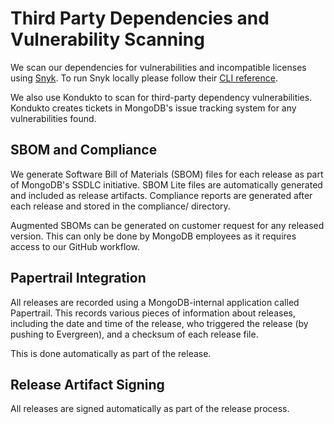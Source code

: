 # Third Party Dependencies and Vulnerability Scanning

We scan our dependencies for vulnerabilities and incompatible licenses using [Snyk](https://snyk.io/).
To run Snyk locally please follow their [CLI reference](https://support.snyk.io/hc/en-us/articles/360003812458-Getting-started-with-the-CLI).

We also use Kondukto to scan for third-party dependency vulnerabilities. Kondukto creates tickets in MongoDB's issue tracking system for any vulnerabilities found.

## SBOM and Compliance
We generate Software Bill of Materials (SBOM) files for each release as part of MongoDB's SSDLC initiative. SBOM Lite files are automatically generated and included as release artifacts. Compliance reports are generated after each release and stored in the compliance/<release-version> directory.

Augmented SBOMs can be generated on customer request for any released version. This can only be done by MongoDB employees as it requires access to our GitHub workflow.

## Papertrail Integration
All releases are recorded using a MongoDB-internal application called Papertrail. This records various pieces of information about releases, including the date and time of the release, who triggered the release (by pushing to Evergreen), and a checksum of each release file.

This is done automatically as part of the release.

## Release Artifact Signing
All releases are signed automatically as part of the release process.

